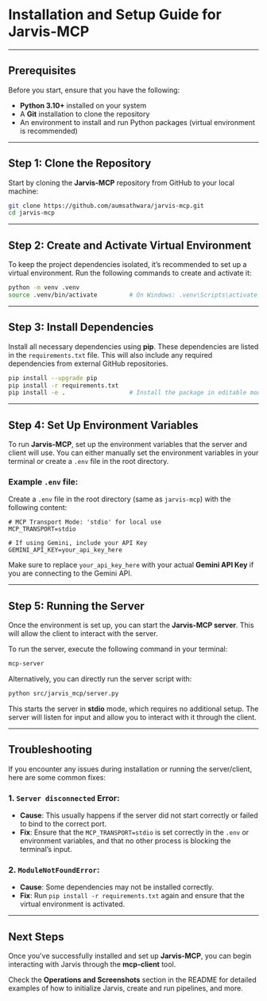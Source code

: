 # Installation and Setup Guide for Jarvis-MCP

---

## Prerequisites

Before you start, ensure that you have the following:

* **Python 3.10+** installed on your system
* A **Git** installation to clone the repository
* An environment to install and run Python packages (virtual environment is recommended)

---

## Step 1: Clone the Repository

Start by cloning the **Jarvis-MCP** repository from GitHub to your local machine:

```bash
git clone https://github.com/aumsathwara/jarvis-mcp.git
cd jarvis-mcp
```

---

## Step 2: Create and Activate Virtual Environment

To keep the project dependencies isolated, it’s recommended to set up a virtual environment. Run the following commands to create and activate it:

```bash
python -m venv .venv
source .venv/bin/activate         # On Windows: .venv\Scripts\activate
```

---

## Step 3: Install Dependencies

Install all necessary dependencies using **pip**. These dependencies are listed in the `requirements.txt` file. This will also include any required dependencies from external GitHub repositories.

```bash
pip install --upgrade pip
pip install -r requirements.txt
pip install -e .                  # Install the package in editable mode
```

---

## Step 4: Set Up Environment Variables

To run **Jarvis-MCP**, set up the environment variables that the server and client will use. You can either manually set the environment variables in your terminal or create a `.env` file in the root directory.

### Example `.env` file:

Create a `.env` file in the root directory (same as `jarvis-mcp`) with the following content:

```dotenv
# MCP Transport Mode: 'stdio' for local use
MCP_TRANSPORT=stdio

# If using Gemini, include your API Key
GEMINI_API_KEY=your_api_key_here
```

Make sure to replace `your_api_key_here` with your actual **Gemini API Key** if you are connecting to the Gemini API.

---

## Step 5: Running the Server

Once the environment is set up, you can start the **Jarvis-MCP server**. This will allow the client to interact with the server.

To run the server, execute the following command in your terminal:

```bash
mcp-server
```

Alternatively, you can directly run the server script with:

```bash
python src/jarvis_mcp/server.py
```

This starts the server in **stdio** mode, which requires no additional setup. The server will listen for input and allow you to interact with it through the client.

---

## Troubleshooting

If you encounter any issues during installation or running the server/client, here are some common fixes:

### 1. `Server disconnected` Error:

* **Cause**: This usually happens if the server did not start correctly or failed to bind to the correct port.
* **Fix**: Ensure that the `MCP_TRANSPORT=stdio` is set correctly in the `.env` or environment variables, and that no other process is blocking the terminal’s input.

### 2. `ModuleNotFoundError`:

* **Cause**: Some dependencies may not be installed correctly.
* **Fix**: Run `pip install -r requirements.txt` again and ensure that the virtual environment is activated.

---

## Next Steps

Once you've successfully installed and set up **Jarvis-MCP**, you can begin interacting with Jarvis through the **mcp-client** tool.

Check the **Operations and Screenshots** section in the README for detailed examples of how to initialize Jarvis, create and run pipelines, and more.

